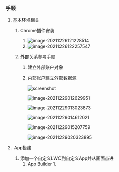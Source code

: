 ### 手顺



1. 基本环境相关

   1. Chrome插件安装
      1.  ![image-20211226121228514](C:\Users\77023\Desktop\MD笔记\MD\Notes\SalesForce\images\image-20211226121228514.png)
      2. ![image-20211226122257547](C:\Users\77023\Desktop\MD笔记\MD\Notes\SalesForce\images\image-20211226122257547.png)
      
   2. 外部关系参考手顺

      1. 建立外部账户对象

      2. 内部账户建立外部数据源

         ![screenshot](C:\Users\77023\Desktop\MD笔记\MD\Notes\SalesForce\images\screenshot.png)

         ![image-20211229012629951](C:\Users\77023\AppData\Roaming\Typora\typora-user-images\image-20211229012629951.png)

         ![image-20211229013023873](C:\Users\77023\AppData\Roaming\Typora\typora-user-images\image-20211229013023873.png)

         ![image-20211229014612021](C:\Users\77023\AppData\Roaming\Typora\typora-user-images\image-20211229014612021.png)

         ![image-20211229015207759](C:\Users\77023\AppData\Roaming\Typora\typora-user-images\image-20211229015207759.png)

         ![image-20211229020323895](C:\Users\77023\AppData\Roaming\Typora\typora-user-images\image-20211229020323895.png)

2. ​	App搭建

   1. 添加一个自定义LWC到自定义App并从画面点进
      1. App Builder
         1. 
